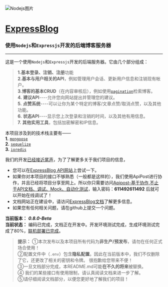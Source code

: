 ![Nodejs图片](https://i1.hdslb.com/bfs/archive/43522aed95e85f89f5ced9f7ba82381bdfc7676d.jpg@480w_270h_1c)
# [ExpressBlog](https://api.expressjsblog.com.cn) 

### 使用`Nodejs`和`Expressjs`开发的后端博客服务器
---
这是一个使用`Nodejs`和`Expressjs`开发的后端服务器。它由几个部分组成：
>**1.**基本**登录、注销、注册**功能  
**2.**基本**与用户相关的API**，例如管理用户会话、更新用户信息和注销现有帐户。  
**3.**博客的基本**CRUD**（在内容审核后），例如使用[`pagination`](https://www.npmjs.com/package/mongoose-paginate)检索博客。  
**4.** **建议API**----允许您向网站提出并管理您的建议。  
**5.** **点赞系统**----可以让你为某个特定的博客/文章点赞/取消点赞，以及其他功能。  
**6.** **状态API**----显示您上次登录和注销的时间，以及其他有用信息。  
**7.** **其他实用工具**，包括加密解密和IP信息。

本项目涉及到的技术栈主要有——  
**1.** [`mongoose`](https://mongoosejs.com/)  
**2.** [`sequelize`](https://www.sequelize.cn/)  
**3.** [`ioredis`](https://www.npmjs.com/package/ioredis)

我们的开发<u>已经接近尾声</u>，为了了解更多关于我们项目的信息，
* 您可以在[ExpressBlog API网站](https://api.expressjsblog.com.cn)上尝试一下。
* 如果你对本项目的接口不够熟悉（一般都是这样的），我们使用ApiPost进行协作，并且已经将项目分享至网上。所以你只需要访问[Apipost-基于协作,不止于API文档、调试、Mock、自动化测试](https://console-docs.apipost.cn/passwordPage/30bad7c674aabf61?pathname=/preview/cb00dda5060d2a49/30bad7c674aabf61&&target_id=null&&name=blogs)，输入密码：**611492611492** 后就可以开始在线调试了！
* 文档网站正在建设中，请访问[ExpressBlog文档](https://www.expressjsblog.com.cn)了解更多信息。
* 如果您有任何相关问题，请在github上提交一个问题。
  
**当前版本：** ***0.8.0-Beta***  
**当前状态：** 编码已完成，文档正在开发中。开发环境测试完成，生成环境测试完成了80%，<u>联机部署已完成</u>。
>**提示：**
>①本次发布以及本项目所有代码为**非生产/预发布**，请勿在任何正式场合使用！  
>②配置文件中（`.env`）包含**隐私配置**。因此在当前版本中，我们不仅删除了它，还更改了相关的密钥和令牌</u>。 很抱歉给您带来不便！  
>③一旦文档部分完成，本README.md可能**在不久的将来**被替换。  
>④ 我们的某些接口有使用限制，请认真阅读文档来进一步了解。  
>⑤请仔细阅读文档部分，以便您更好地了解我们的项目！
